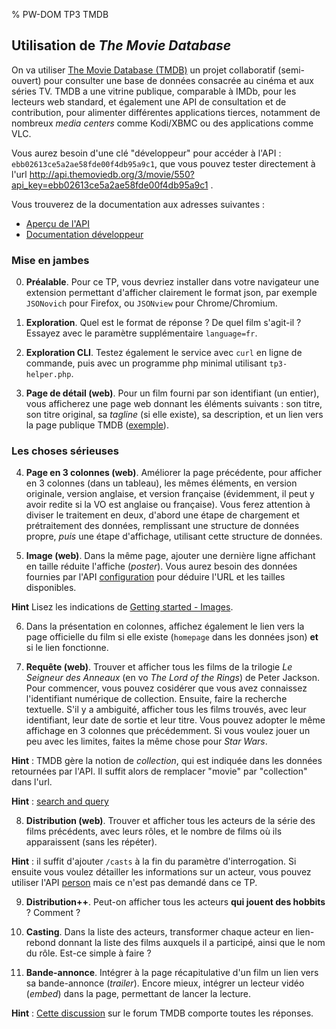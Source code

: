 % PW-DOM  TP3  TMDB

## Utilisation de *The Movie Database*

On va utiliser [The Movie Database (TMDB)](http://www.themoviedb.org/)
un projet collaboratif (semi-ouvert) pour consulter une base de données
consacrée au cinéma et aux séries TV.
TMDB a une vitrine publique, comparable à IMDb, pour les lecteurs web standard,
et également une API de consultation et de contribution, pour alimenter différentes
applications tierces, notamment de nombreux *media centers* comme Kodi/XBMC ou
des applications comme VLC.

Vous aurez besoin d'une clé "développeur" pour accéder à l'API : 
`ebb02613ce5a2ae58fde00f4db95a9c1`, que vous pouvez tester directement
à l'url <http://api.themoviedb.org/3/movie/550?api_key=ebb02613ce5a2ae58fde00f4db95a9c1> .

Vous trouverez de la documentation aux adresses suivantes :

* [Aperçu de l'API](http://www.themoviedb.org/documentation/api)
* [Documentation développeur](http://developers.themoviedb.org/3/getting-started)


### Mise en jambes 

0. **Préalable**. 
Pour ce TP, vous devriez installer dans votre navigateur une extension permettant d'afficher clairement 
le format json, par exemple `JSONovich` pour Firefox, ou `JSONview` pour Chrome/Chromium. 

1. **Exploration**. Quel est le format de réponse ? De quel film s'agit-il ? 
Essayez avec le paramètre supplémentaire `language=fr`.

2. **Exploration CLI**. Testez également le service avec `curl` en ligne de commande, puis avec un
programme php minimal utilisant `tp3-helper.php`.

3. **Page de détail (web)**. Pour un film fourni par son identifiant (un entier), vous afficherez
une page web donnant les éléments suivants : son titre, son titre original, sa
*tagline* (si elle existe), sa description, et un lien vers la page publique TMDB
([exemple](https://www.themoviedb.org/movie/550)).


### Les choses sérieuses

4. **Page en 3 colonnes (web)**. Améliorer la page précédente, pour afficher en 3 colonnes (dans un tableau),
les mêmes éléments, en version originale, version anglaise, et version française 
(évidemment, il peut y avoir redite si la VO est anglaise ou française). 
Vous ferez attention à diviser le traitement en deux, d'abord une étape de chargement et prétraitement des données,
remplissant une structure de données propre, *puis* une étape d'affichage, utilisant cette structure de données.

5. **Image (web)**. Dans la même page, ajouter une dernière ligne affichant en taille réduite l'affiche
(*poster*). Vous aurez besoin des données fournies par l'API 
[configuration](http://api.themoviedb.org/3/configuration?api_key=ebb02613ce5a2ae58fde00f4db95a9c1) 
pour déduire l'URL et les tailles disponibles.

**Hint** Lisez les indications de [Getting started - Images](https://developers.themoviedb.org/3/getting-started/images).

6. Dans la présentation en colonnes, affichez également le lien vers la page officielle du film si elle existe (`homepage` dans les données json)
**et** si le lien fonctionne.

7. **Requête (web)**. Trouver et afficher tous les films de la trilogie *Le Seigneur des Anneaux* 
(en vo *The Lord of the Rings*) de Peter Jackson. Pour commencer, vous pouvez cosidérer que vous avez
connaissez l'identifiant numérique de collection.
Ensuite, faire la recherche textuelle.
S'il y a ambiguité, afficher tous les films trouvés, avec leur identifiant, leur date de sortie et
leur titre. Vous pouvez adopter le même affichage en 3 colonnes que précédemment.
Si vous voulez jouer un peu avec les limites, faites la même chose pour *Star Wars*.

**Hint** : TMDB gère la notion de *collection*, qui est indiquée dans les données retournées par l'API. 
Il suffit alors de remplacer "movie" par "collection" dans l'url.

**Hint** : [search and query](https://developers.themoviedb.org/3/getting-started/search-and-query-for-details)

8. **Distribution (web)**. Trouver et afficher tous les acteurs de la série des films précédents, avec leurs rôles,
et le nombre de films où ils apparaissent (sans les répéter).

**Hint** : il suffit d'ajouter `/casts` à la fin du paramètre d'interrogation.
Si ensuite vous voulez détailler les informations sur un acteur, vous pouvez utiliser l'API
[person](https://developers.themoviedb.org/3/people/get-person-details) mais ce n'est pas demandé dans ce TP.

9. **Distribution++**. Peut-on afficher tous les acteurs **qui jouent des hobbits** ? Comment ?

10. **Casting**. Dans la liste des acteurs, transformer chaque acteur en lien-rebond donnant la liste des films auxquels
il a participé, ainsi que le nom du rôle. Est-ce simple à faire ?

11. **Bande-annonce**. Intégrer à la page récapitulative d'un film un lien vers sa bande-annonce (*trailer*). 
Encore mieux, intégrer un lecteur vidéo (*embed*) dans la page, permettant de lancer la lecture.

**Hint** : [Cette discussion](https://www.themoviedb.org/talk/566f816f92514173ff014fdc) sur le forum TMDB comporte toutes les réponses.


